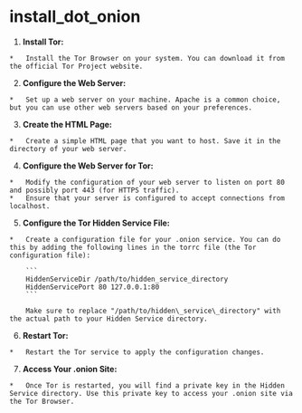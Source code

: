 # install_dot_onion

1.   **Install Tor:**
    
    *   Install the Tor Browser on your system. You can download it from the official Tor Project website.

2.   **Configure the Web Server:**
    
    *   Set up a web server on your machine. Apache is a common choice, but you can use other web servers based on your preferences.

3.   **Create the HTML Page:**
    
    *   Create a simple HTML page that you want to host. Save it in the directory of your web server.

4.   **Configure the Web Server for Tor:**
    
    *   Modify the configuration of your web server to listen on port 80 and possibly port 443 (for HTTPS traffic).
    *   Ensure that your server is configured to accept connections from localhost.

5.   **Configure the Tor Hidden Service File:**
    
    *   Create a configuration file for your .onion service. You can do this by adding the following lines in the torrc file (the Tor configuration file):
                 
        ```
        HiddenServiceDir /path/to/hidden_service_directory 
        HiddenServicePort 80 127.0.0.1:80
        ```
        
        Make sure to replace "/path/to/hidden\_service\_directory" with the actual path to your Hidden Service directory.
        
6.   **Restart Tor:**
    
    *   Restart the Tor service to apply the configuration changes.

7.   **Access Your .onion Site:**
    
    *   Once Tor is restarted, you will find a private key in the Hidden Service directory. Use this private key to access your .onion site via the Tor Browser.
